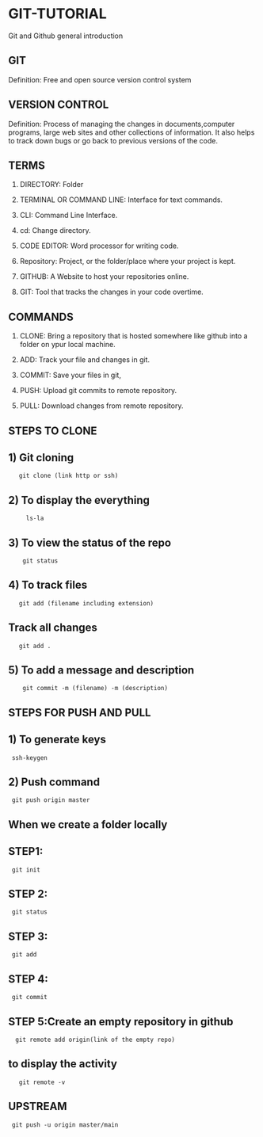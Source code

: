 # GIT-TUTORIAL
Git and Github general introduction

## GIT

Definition: Free and open source version control system


## VERSION CONTROL

Definition: Process of managing the changes in documents,computer programs, large web sites and other collections of information. It also helps to
track down bugs or go back to previous versions of the code.


## TERMS
1) DIRECTORY: Folder

2) TERMINAL OR COMMAND LINE: Interface for text commands.

3) CLI: Command Line Interface.

4) cd: Change directory.

5) CODE EDITOR: Word processor for writing code.

6) Repository: Project, or the folder/place where your project is kept.

7) GITHUB: A Website to host your repositories online.

8) GIT: Tool that tracks the changes in your code overtime.

## COMMANDS

1) CLONE: Bring a repository that is hosted somewhere like github into a folder on ypur local machine.

2) ADD: Track your file and changes in git.

3) COMMIT: Save your files in git,

4) PUSH: Upload git commits to remote repository.

5) PULL: Download changes from remote repository.

## STEPS TO CLONE

## 1) Git cloning
       git clone (link http or ssh)

## 2) To display the everything
         ls-la
      
## 3) To view the status of the repo
        git status
      
## 4) To track files
       git add (filename including extension)
       
## Track all changes
       git add .
      
## 5) To add a message and description
        git commit -m (filename) -m (description)
      
## STEPS FOR PUSH AND PULL

## 1) To generate keys
     ssh-keygen

## 2) Push command
     git push origin master

## When we create a folder locally

## STEP1:
     git init

## STEP 2:
     git status

## STEP 3: 
     git add

## STEP 4:
     git commit

## STEP 5:Create an empty repository in github
      git remote add origin(link of the empty repo)

## to display the activity
       git remote -v
       
## UPSTREAM
     git push -u origin master/main
